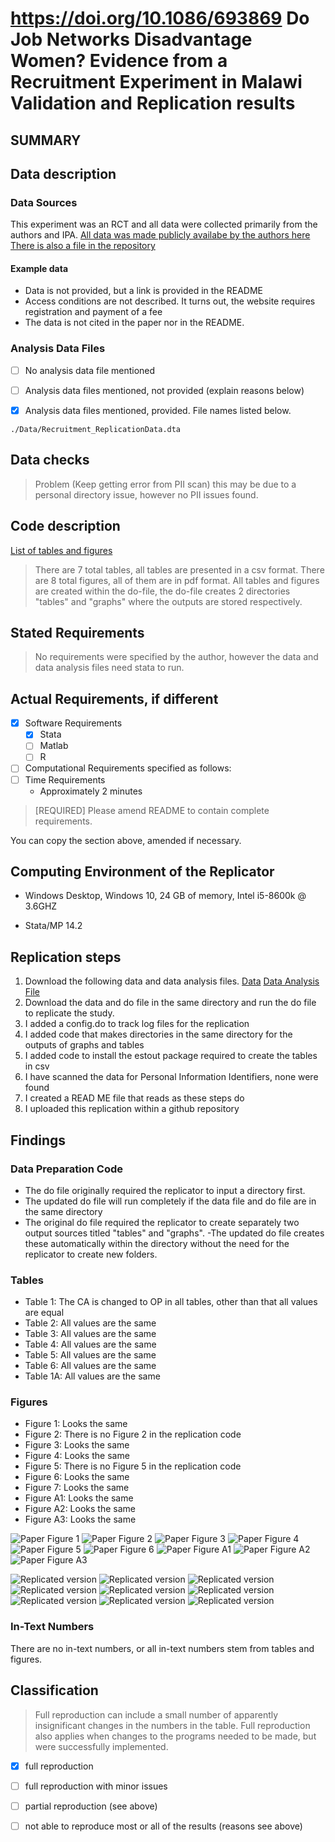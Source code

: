#  https://doi.org/10.1086/693869 Do Job Networks Disadvantage Women? Evidence from a Recruitment Experiment in Malawi Validation and Replication results



SUMMARY
-------



Data description
----------------

### Data Sources

This experiment was an RCT and all data were collected primarily from the authors and IPA. 
[All data was made publicly availabe by the authors here](https://www.journals.uchicago.edu/doi/suppl/10.1086/693869)
[There is also a file in the repository](Data/Recruitment_ReplicationData.dta)

#### Example data

- Data is not provided, but a link is provided in the README
- Access conditions are not described. It turns out, the website requires registration and payment of a fee
- The data is not cited in the paper nor in the README.

### Analysis Data Files



- [ ] No analysis data file mentioned
- [ ] Analysis data files mentioned, not provided (explain reasons below)
- [X] Analysis data files mentioned, provided. File names listed below.






```
./Data/Recruitment_ReplicationData.dta

```



Data checks
-----------


> Problem (Keep getting error from PII scan) this may be due to a personal directory issue, however no PII issues found.


Code description
----------------

[List of tables and figures](code-check.xlsx)

>There are 7 total tables, all tables are presented in a csv format. There are 8 total figures, all of them are in pdf format. All tables and figures are created within the do-file, the do-file creates 2 directories "tables" and "graphs" where the outputs are stored respectively.



Stated Requirements
---------------------



>No requirements were specified by the author, however the data and data analysis files need stata to run.


Actual Requirements, if different
---------------------------------


- [X] Software Requirements 
  - [X] Stata
  - [ ] Matlab
  - [ ] R
- [ ] Computational Requirements specified as follows:
- [ ] Time Requirements 
  - Approximately 2 minutes

> [REQUIRED] Please amend README to contain complete requirements. 

You can copy the section above, amended if necessary.

Computing Environment of the Replicator
---------------------


- Windows Desktop, Windows 10, 24 GB of memory, Intel i5-8600k @ 3.6GHZ



- Stata/MP 14.2


Replication steps
-----------------



1. Download the following data and data analysis files. [Data](Recruitment_ReplicationData) [Data Analysis File](bkm_malawi_jole_replication)
2. Download the data and do file in the same directory and run the do file to replicate the study.
3. I added a config.do to track log files for the replication
4. I added code that makes directories in the same directory for the outputs of graphs and tables
5. I added code to install the estout package required to create the tables in csv
6. I have scanned the data for Personal Information Identifiers, none were found
7. I created a READ ME file that reads as these steps do
8. I uploaded this replication within a github repository

Findings
--------


### Data Preparation Code



- The do file originally required the replicator to input a directory first.
- The updated do file will run completely if the data file and do file are in the same directory
- The original do file required the replicator to create separately two output sources titled "tables" and "graphs". 
-The updated do file creates these automatically within the directory without the need for the replicator to create new folders.

### Tables


- Table 1: The CA is changed to OP in all tables, other than that all values are equal
- Table 2: All values are the same
- Table 3: All values are the same
- Table 4: All values are the same
- Table 5: All values are the same
- Table 6: All values are the same
- Table 1A: All values are the same

### Figures



- Figure 1: Looks the same
- Figure 2: There is no Figure 2 in the replication code
- Figure 3: Looks the same
- Figure 4: Looks the same
- Figure 5: There is no Figure 5 in the replication code
- Figure 6: Looks the same
- Figure 7: Looks the same
- Figure A1: Looks the same
- Figure A2: Looks the same
- Figure A3: Looks the same


![Paper Figure 1](./Data/Paper_Figures/Fig1.PNG)
![Paper Figure 2](./Data/Paper_Figures/Fig2.PNG)
![Paper Figure 3](./Data/Paper_Figures/Fig3.PNG)
![Paper Figure 4](./Data/Paper_Figures/Fig4.PNG)
![Paper Figure 5](./Data/Paper_Figures/Fig5.PNG)
![Paper Figure 6](./Data/Paper_Figures/Fig6.PNG)
![Paper Figure A1](./Data/Paper_Figures/FigA1.PNG)
![Paper Figure A2](./Data/Paper_Figures/FigA2.PNG)
![Paper Figure A3](./Data/Paper_Figures/FigA3.PNG)



![Replicated version](./Data/graphs/fig1_CA_ability_by_gender.png)
![Replicated version](./Data/graphs/fig1_CA_ability_by_gender.png)
![Replicated version](./Data/graphs/fig3_gender_choice_in_referrals_by_CA_performance.png)
![Replicated version](./Data/graphs/fig4_mens_fixedfee_referrals.png)
![Replicated version](./Data/graphs/fig6_referral_qualification_rate_by_CA_performance.png)
![Replicated version](./Data/graphs/fig7_womens_fixedfee_referrals.png)
![Replicated version](./Data/graphs/figA1_gender_bysession.png)
![Replicated version](./Data/graphs/figA2_performance_bysession.png)
![Replicated version](./Data/graphs/figA3_referral_qualifies_by_female_CA_performance.png)

### In-Text Numbers

There are no in-text numbers, or all in-text numbers stem from tables and figures.




Classification
--------------


> Full reproduction can include a small number of apparently insignificant changes in the numbers in the table. Full reproduction also applies when changes to the programs needed to be made, but were successfully implemented.


- [X] full reproduction
- [ ] full reproduction with minor issues
- [ ] partial reproduction (see above)
- [ ] not able to reproduce most or all of the results (reasons see above)




